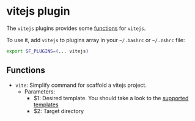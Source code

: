 # vitejs plugin

The `vitejs` plugins provides some [functions](#functions) for `vitejs`.

To use it, add `vitejs` to plugins array in your `~/.bashrc` or `~/.zshrc` file:

```sh
export SF_PLUGINS=(... vitejs)
```

## Functions

- `vite`: Simplify command for scaffold a vitejs project.
  - Parameters:
    - $1: Desired template. You should take a look to the [supported templates](https://github.com/vitejs/vite/tree/main/packages/create-vite#scaffolding-your-first-vite-project)
    - $2: Target directory

